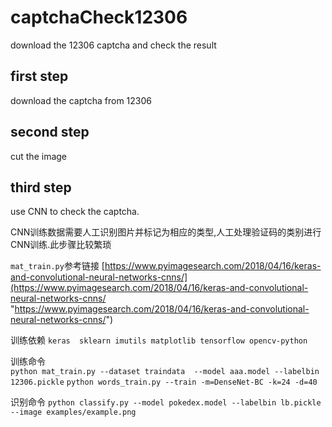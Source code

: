 # captchaCheck12306
download the 12306 captcha and check the result
## first step 
  download the captcha from 12306
## second step
  cut the image
## third step
  use CNN to check the captcha. 

  CNN训练数据需要人工识别图片并标记为相应的类型,人工处理验证码的类别进行CNN训练.此步骤比较繁琐

  ```mat_train.py```参考链接
  [https://www.pyimagesearch.com/2018/04/16/keras-and-convolutional-neural-networks-cnns/](https://www.pyimagesearch.com/2018/04/16/keras-and-convolutional-neural-networks-cnns/ "https://www.pyimagesearch.com/2018/04/16/keras-and-convolutional-neural-networks-cnns/")

 
  训练依赖 ```keras  sklearn imutils matplotlib tensorflow opencv-python```

  训练命令  
   ```python mat_train.py --dataset traindata  --model aaa.model --labelbin 12306.pickle```
   ```python words_train.py --train -m=DenseNet-BC -k=24 -d=40```

  识别命令 
   ```python classify.py --model pokedex.model --labelbin lb.pickle --image examples/example.png```